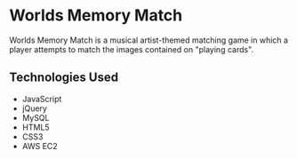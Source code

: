 # Worlds Memory Match

Worlds Memory Match is a musical artist-themed matching game in which a player attempts to match the images contained on "playing cards".  

## Technologies Used

- JavaScript
- jQuery
- MySQL
- HTML5
- CSS3
- AWS EC2
